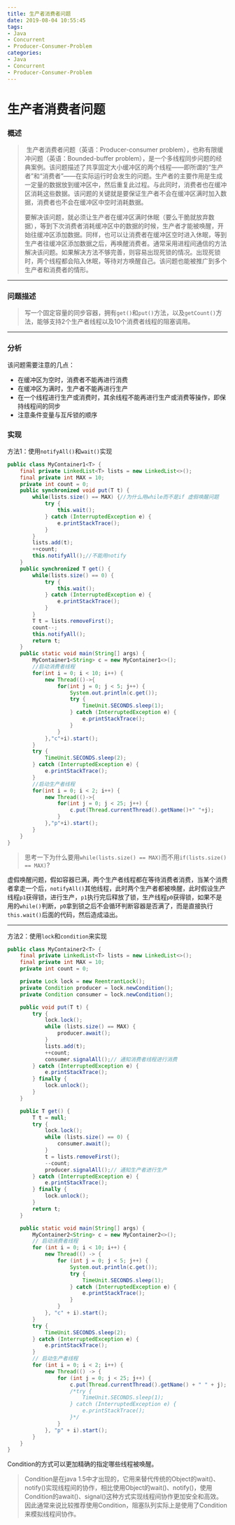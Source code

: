```yaml
---
title: 生产者消费者问题
date: 2019-08-04 10:55:45
tags:
- Java
- Concurrent
- Producer-Consumer-Problem
categories:
- Java
- Concurrent
- Producer-Consumer-Problem
---
```

# 生产者消费者问题

### 概述

> ​	生产者消费者问题（英语：Producer-consumer problem），也称有限缓冲问题（英语：Bounded-buffer problem），是一个多线程同步问题的经典案例。该问题描述了共享固定大小缓冲区的两个线程——即所谓的“生产者”和“消费者”——在实际运行时会发生的问题。生产者的主要作用是生成一定量的数据放到缓冲区中，然后重复此过程。与此同时，消费者也在缓冲区消耗这些数据。该问题的关键就是要保证生产者不会在缓冲区满时加入数据，消费者也不会在缓冲区中空时消耗数据。 
>
> 要解决该问题，就必须让生产者在缓冲区满时休眠（要么干脆就放弃数据），等到下次消费者消耗缓冲区中的数据的时候，生产者才能被唤醒，开始往缓冲区添加数据。同样，也可以让消费者在缓冲区空时进入休眠，等到生产者往缓冲区添加数据之后，再唤醒消费者。通常采用进程间通信的方法解决该问题。如果解决方法不够完善，则容易出现死锁的情况。出现死锁时，两个线程都会陷入休眠，等待对方唤醒自己。该问题也能被推广到多个生产者和消费者的情形。

------

### 问题描述

> 写一个固定容量的同步容器，拥有`get()`和`put()`方法，以及`getCount()`方法，能够支持2个生产者线程以及10个消费者线程的阻塞调用。

------

### 分析

该问题需要注意的几点： 

- 在缓冲区为空时，消费者不能再进行消费 
- 在缓冲区为满时，生产者不能再进行生产 
- 在一个线程进行生产或消费时，其余线程不能再进行生产或消费等操作，即保持线程间的同步 
- 注意条件变量与互斥锁的顺序

### 实现

方法1：使用`notifyAll()`和`wait()`实现

```java
public class MyContainer1<T> {
	final private LinkedList<T> lists = new LinkedList<>();
	final private int MAX = 10;
	private int count = 0;
	public synchronized void put(T t) {
		while(lists.size() == MAX) {//为什么用while而不是if 虚假唤醒问题
			try {
				this.wait();
			} catch (InterruptedException e) {
				e.printStackTrace();
			}
		}
		lists.add(t);
		++count;
		this.notifyAll();//不能用notify
	}
	public synchronized T get() {
		while(lists.size() == 0) {
			try {
				this.wait();
			} catch (InterruptedException e) {
				e.printStackTrace();
			}
		}
		T t = lists.removeFirst();
		count--;
		this.notifyAll();
		return t;
	}
	public static void main(String[] args) {
		MyContainer1<String> c = new MyContainer1<>();
		//启动消费者线程
		for(int i = 0; i < 10; i++) {
			new Thread(()->{
				for(int j = 0; j < 5; j++) {
					System.out.println(c.get());
					try {
						TimeUnit.SECONDS.sleep(1);
					} catch (InterruptedException e) {
						e.printStackTrace();
					}
				}
			},"c"+i).start();
		}
		try {
			TimeUnit.SECONDS.sleep(2);
		} catch (InterruptedException e) {
			e.printStackTrace();
		}
		//启动生产者线程
		for(int i = 0; i < 2; i++) {
			new Thread(()->{
				for(int j = 0; j < 25; j++) {
					c.put(Thread.currentThread().getName()+" "+j);	
				}
			},"p"+i).start();
		}
	}
}
```

> 思考一下为什么要用`while(lists.size() == MAX)`而不用`if(lists.size() == MAX)`?

​	虚假唤醒问题，假如容器已满，两个生产者线程都在等待消费者消费，当某个消费者拿走一个后，`notifyAll()`其他线程，此时两个生产者都被唤醒，此时假设生产线程`p1`获得锁，进行生产，`p1`执行完后释放了锁，生产线程`p0`获得锁，如果不是用的`while()`判断，`p0`拿到锁之后不会循环判断容器是否满了，而是直接执行`this.wait()`后面的代码，然后造成溢出。

------

方法2：使用`lock`和`condition`来实现 

```java
public class MyContainer2<T> {
	final private LinkedList<T> lists = new LinkedList<>();
	final private int MAX = 10;
	private int count = 0;

	private Lock lock = new ReentrantLock();
	private Condition producer = lock.newCondition();
	private Condition consumer = lock.newCondition();

	public void put(T t) {
		try {
			lock.lock();
			while (lists.size() == MAX) {
				producer.await();
			}
			lists.add(t);
			++count;
			consumer.signalAll();// 通知消费者线程进行消费
		} catch (InterruptedException e) {
			e.printStackTrace();
		} finally {
			lock.unlock();
		}
	}

	public T get() {
		T t = null;
		try {
			lock.lock();
			while (lists.size() == 0) {
				consumer.await();
			}
			t = lists.removeFirst();
			--count;
			producer.signalAll();// 通知生产者进行生产
		} catch (InterruptedException e) {
			e.printStackTrace();
		} finally {
			lock.unlock();
		}
		return t;
	}

	public static void main(String[] args) {
		MyContainer2<String> c = new MyContainer2<>();
		// 启动消费者线程
		for (int i = 0; i < 10; i++) {
			new Thread(() -> {
				for (int j = 0; j < 5; j++) {
					System.out.println(c.get());
					try {
						TimeUnit.SECONDS.sleep(1);
					} catch (InterruptedException e) {
						e.printStackTrace();
					}
				}
			}, "c" + i).start();
		}
		try {
			TimeUnit.SECONDS.sleep(2);
		} catch (InterruptedException e) {
			e.printStackTrace();
		}
		// 启动生产者线程
		for (int i = 0; i < 2; i++) {
			new Thread(() -> {
				for (int j = 0; j < 25; j++) {
					c.put(Thread.currentThread().getName() + " " + j);
					/*try {
						TimeUnit.SECONDS.sleep(1);
					} catch (InterruptedException e) {
						e.printStackTrace();
					}*/
				}
			}, "p" + i).start();
		}
	} 
}

```

Condition的方式可以更加精确的指定哪些线程被唤醒。

> Condition是在java 1.5中才出现的，它用来替代传统的Object的wait()、notify()实现线程间的协作，相比使用Object的wait()、notify()，使用Condition的await()、signal()这种方式实现线程间协作更加安全和高效。因此通常来说比较推荐使用Condition，阻塞队列实际上是使用了Condition来模拟线程间协作。